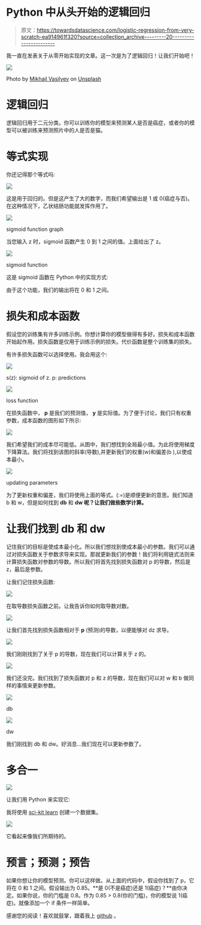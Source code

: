 # Python 中从头开始的逻辑回归

> 原文：<https://towardsdatascience.com/logistic-regression-from-very-scratch-ea914961f320?source=collection_archive---------20----------------------->

我一直在发表关于从零开始实现的文章。这一次是为了逻辑回归！让我们开始吧！

![](img/3f61f2fb5d47492f8768d947c648d42f.png)

Photo by [Mikhail Vasilyev](https://unsplash.com/@miklevasilyev?utm_source=medium&utm_medium=referral) on [Unsplash](https://unsplash.com?utm_source=medium&utm_medium=referral)

# 逻辑回归

逻辑回归用于二元分类。你可以训练你的模型来预测某人是否是癌症，或者你的模型可以被训练来预测照片中的人是否是猫。

# 等式实现

你还记得那个等式吗:

![](img/615f7a51ee33c51a3d0729e7cc5eebd4.png)

这是用于回归的。但是这产生了大的数字，而我们希望输出是 1 或 0(癌症与否)。在这种情况下，乙状结肠功能就发挥作用了。

![](img/f8ed2abf5a02c929358402f0c0eed116.png)

sigmoid function graph

当您输入 z 时，sigmoid 函数产生 0 到 1 之间的值。上面给出了 z。

![](img/0547c6a52170bf5ef93db95e2b83ce14.png)

sigmoid function

这是 sigmoid 函数在 Python 中的实现方式:

由于这个功能，我们的输出将在 0 和 1 之间。

# 损失和成本函数

假设您的训练集有许多训练示例。你想计算你的模型做得有多好。损失和成本函数开始起作用。损失函数是仅用于训练示例的损失。代价函数是整个训练集的损失。

有许多损失函数可以选择使用。我会用这个:

![](img/4b032ac4e11669aaddfeff4bf23a5808.png)

s(z): sigmoid of z. p: predictions

![](img/4805d06084738d9a2b89f97ad35c1c68.png)

loss function

在损失函数中， **p** 是我们的预测值， **y** 是实际值。为了便于讨论，我们只有权重参数，成本函数的图形如下所示:

![](img/054c08109873121470c8f543cde96228.png)

我们希望我们的成本尽可能低。从图中，我们想找到全局最小值。为此将使用梯度下降算法。我们将找到该图的斜率(导数),并更新我们的权重(w)和偏差(b ),以使成本最小。

![](img/a1d01f2c1cfd9d1dc3ac4367ba412090.png)

updating parameters

为了更新权重和偏差，我们将使用上面的等式。(:=)是顺便更新的意思。我们知道 b 和 w，但是如何找到 **db** 和 **dw 呢？让我们做些数学计算。**

# 让我们找到 db 和 dw

记住我们的目标是使成本最小化。所以我们想找到使成本最小的参数。我们可以通过对损失函数关于参数求导来实现。那就更新我们的参数！我们将利用链式法则来计算损失函数对参数的导数。所以我们将首先找到损失函数对 p 的导数，然后是 z，最后是参数。

让我们记住损失函数:

![](img/4805d06084738d9a2b89f97ad35c1c68.png)

在取导数损失函数之前。让我告诉你如何取导数对数。

![](img/66d3b0278cf78e6927c29eb234e65e24.png)

让我们首先找到损失函数相对于 **p** (预测)的导数，以便能够对 dz 求导。

![](img/6c3c0bf36d28d18e39da509f9da4917d.png)

我们刚刚找到了关于 p 的导数，现在我们可以计算关于 z 的。

![](img/c02ea3b400abd3eeca5b5153b80d4007.png)

我们还没完。我们找到了损失函数对 p 和 z 的导数，现在我们可以对 w 和 b 做同样的事情来更新参数。

![](img/58265fde6dad10c45ff3dd67a8fa8113.png)

db

![](img/930b1d312ddcdda4378ddded8472a9b0.png)

dw

我们刚找到 db 和 dw。好消息…我们现在可以更新参数了。

# 多合一

![](img/5e0219f9f8ec77a02b093a2f6b7ac23c.png)

让我们用 Python 来实现它:

我将使用 [sci-kit learn](https://scikit-learn.org/stable/) 创建一个数据集。

![](img/5a33ebb417d64a07a07437a6e462058b.png)

它看起来像我们所期待的。

# 预言；预测；预告

如果你想让你的模型预测。你可以这样做。从上面的代码中，假设你找到了 p，它将在 0 和 1 之间。假设输出为 0.85。**是 0(不是癌症)还是 1(癌症)？**由你决定。如果你说，你的门槛是 0.8。作为 0.85 > 0.8(你的门槛)，你的模型说 1(癌症)。就像添加一个 if 条件一样简单。

感谢您的阅读！喜欢就鼓掌，跟着我上 [github](https://github.com/halilibrahim95) 。